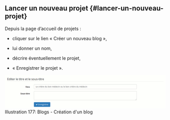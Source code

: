 ## Lancer un nouveau projet {#lancer-un-nouveau-projet}

Depuis la page d’accueil de projets :

*   cliquer sur le lien « Créer un nouveau blog »,

*   lui donner un nom,

*   décrire éventuellement le projet,

*   « Enregistrer le projet ».

![](../assets/image255.png)Illustration 177: Blogs - Création d&#039;un blog